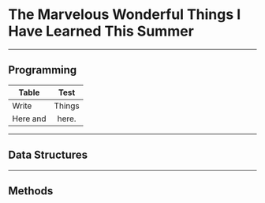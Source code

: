 # The Marvelous Wonderful Things I Have Learned This Summer
---
## Programming

|Table     |Test    |
|----------|:------:|
|Write     |Things  |
|Here and  |here.   |

---
## Data Structures

---
## Methods
